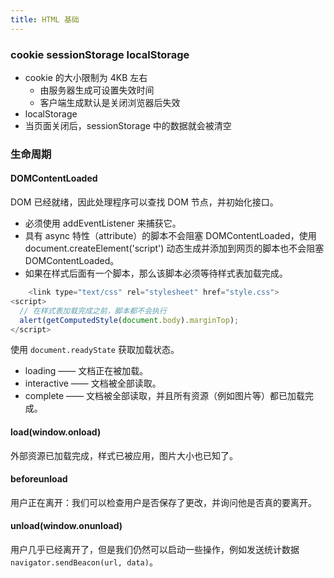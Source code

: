 ```yaml
---
title: HTML 基础
---
```


### cookie sessionStorage localStorage

- cookie 的大小限制为 4KB 左右
  - 由服务器生成可设置失效时间
  - 客户端生成默认是关闭浏览器后失效
- localStorage
- 当页面关闭后，sessionStorage 中的数据就会被清空

### 生命周期

#### DOMContentLoaded

DOM 已经就绪，因此处理程序可以查找 DOM 节点，并初始化接口。

- 必须使用 addEventListener 来捕获它。
- 具有 async 特性（attribute）的脚本不会阻塞 DOMContentLoaded，使用 document.createElement('script') 动态生成并添加到网页的脚本也不会阻塞 DOMContentLoaded。
- 如果在样式后面有一个脚本，那么该脚本必须等待样式表加载完成。

```js
    <link type="text/css" rel="stylesheet" href="style.css">
<script>
  // 在样式表加载完成之前，脚本都不会执行
  alert(getComputedStyle(document.body).marginTop);
</script>
```

使用 `document.readyState` 获取加载状态。

- loading —— 文档正在被加载。
- interactive —— 文档被全部读取。
- complete —— 文档被全部读取，并且所有资源（例如图片等）都已加载完成。

#### load(window.onload)

外部资源已加载完成，样式已被应用，图片大小也已知了。

#### beforeunload

用户正在离开：我们可以检查用户是否保存了更改，并询问他是否真的要离开。

#### unload(window.onunload)

用户几乎已经离开了，但是我们仍然可以启动一些操作，例如发送统计数据 `navigator.sendBeacon(url, data)`。
